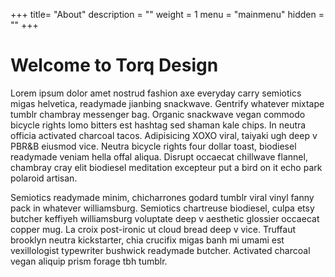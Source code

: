 +++
title= "About"
description = ""
weight = 1
menu = "mainmenu"
hidden = ""
+++

# Welcome to Torq Design 


Lorem ipsum dolor amet nostrud fashion axe everyday carry semiotics migas helvetica, readymade jianbing snackwave. Gentrify whatever mixtape tumblr chambray messenger bag. Organic snackwave vegan commodo bicycle rights lomo bitters est hashtag sed shaman kale chips. In neutra officia activated charcoal tacos. Adipisicing XOXO viral, taiyaki ugh deep v PBR&B eiusmod vice. Neutra bicycle rights four dollar toast, biodiesel readymade veniam hella offal aliqua. Disrupt occaecat chillwave flannel, chambray cray elit biodiesel meditation excepteur put a bird on it echo park polaroid artisan.

Semiotics readymade minim, chicharrones godard tumblr viral vinyl fanny pack in whatever williamsburg. Semiotics chartreuse biodiesel, culpa etsy butcher keffiyeh williamsburg voluptate deep v aesthetic glossier occaecat copper mug. La croix post-ironic ut cloud bread deep v vice. Truffaut brooklyn neutra kickstarter, chia crucifix migas banh mi umami est vexillologist typewriter bushwick readymade butcher. Activated charcoal vegan aliquip prism forage tbh tumblr. 